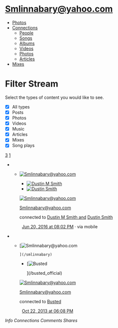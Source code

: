 # [Smlinnabary@yahoo.com](/smlinnabary)

- [Photos](/smlinnabary/photos)
- [Connections](/smlinnabary/connections/out)
	- [People](/smlinnabary/connections/out)
	- [Songs](/smlinnabary/connections/songs)
	- [Albums](/smlinnabary/connections/albums)
	- [Videos](/smlinnabary/connections/videos)
	- [Photos](/smlinnabary/connections/photos)
	- [Articles](/smlinnabary/connections/articles)
- [Mixes](/smlinnabary/mixes)

# Filter Stream

Select the types of content you would like to see.

- [x] All types
- [x] Posts
- [x] Photos
- [x] Videos
- [x] Music
- [x] Articles
- [x] Mixes
- [x] Song plays

[3](/smlinnabary/connections/out) [1](/smlinnabary/connections/in)

- - [![Smlinnabary@yahoo.com](https://x.myspacecdn.com/new/common/images/user.png)](/smlinnabary)
	- [![Dustin M Smith](https://a3-images.myspacecdn.com/images04/1/fadef062efda4e9ebd5e75e964e0e7bd/140x140.jpg)](/whoisdsmith85)
	- [![Dustin Smith](https://x.myspacecdn.com/new/common/images/user.png)](/whoisdsmith)
	

	[![Smlinnabary@yahoo.com](https://x.myspacecdn.com/new/common/images/user.png)](/smlinnabary)

	

	[Smlinnabary@yahoo.com](/smlinnabary)

	

	connected to [Dustin M Smith and](/whoisdsmith85) [Dustin Smith](/whoisdsmith)

	

	  [](/whoisdsmith)[Jun 20, 2016 at 08:02 PM](/smlinnabary/post/activity_profile_58214088_79ca3c9f289b4fb0a3e20cb72380ba9c) · via mobile

	
- - [![Smlinnabary@yahoo.com](https://x.myspacecdn.com/new/common/images/user.png)
		
	    ](/smlinnabary)
	- [![Busted](https://a2-images.myspacecdn.com/images03/31/74353db9216749d693b183323304241d/140x140.jpg)
		

		](/busted_official)

	

	[![Smlinnabary@yahoo.com](https://x.myspacecdn.com/new/common/images/user.png)](/smlinnabary)

	

	[Smlinnabary@yahoo.com](/smlinnabary)

	

	connected to [Busted](/busted_official)

	

	  [](/busted_official)[Oct 22, 2013 at 06:08 PM](/smlinnabary/post/activity_profile_58214088_54f33af307474fe1afaa007c64b3738d)

*Info* *Connections* *Comments* *Shares*
